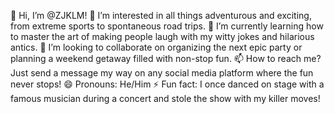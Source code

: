 👋 Hi, I’m @ZJKLM!
👀 I’m interested in all things adventurous and exciting, from extreme sports to spontaneous road trips.
🌱 I’m currently learning how to master the art of making people laugh with my witty jokes and hilarious antics.
💞️ I’m looking to collaborate on organizing the next epic party or planning a weekend getaway filled with non-stop fun.
📫 How to reach me? Just send a message my way on any social media platform where the fun never stops!
😄 Pronouns: He/Him
⚡ Fun fact: I once danced on stage with a famous musician during a concert and stole the show with my killer moves!

<!---
ZJKLM/ZJKLM is a ✨ special ✨ repository because its `README.md` (this file) appears on your GitHub profile.
You can click the Preview link to take a look at your changes.
--->
